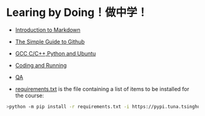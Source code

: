
# Learing by Doing！做中学！

* [Introduction to Markdown](./Introduction2Markdown.md) 

* [The Simple Guide to Github](./TheSimpleGuide2Github.md) 

* [GCC C/C++,Python and Ubuntu](./Ubuntu-Python-C-Chinese.md) 

* [Coding and Running](./CodingRunning.md/)

* [QA](./QA.md) 

* [requirements.txt](./requirements.txt) is the file containing a list of items to be installed for the course:

```bash 
>python -m pip install -r requirements.txt -i https://pypi.tuna.tsinghua.edu.cn/simple
```